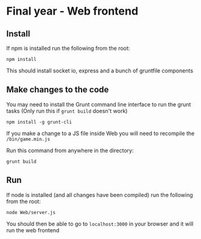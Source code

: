 # Final year - Web frontend

## Install 

If npm is installed run the following from the root:
```
npm install
```

This should install socket io, express and a bunch of gruntfile components

## Make changes to the code
You may need to install the Grunt command line interface to run the grunt tasks (Only run this if `grunt build` doesn't work)
```
npm install -g grunt-cli
```

If you make a change to a JS file inside Web you will need to recompile the `/bin/game.min.js`  

Run this command from anywhere in the directory:
```
grunt build
```

## Run 

If node is installed (and all changes have been compiled) run the following from the root:
```
node Web/server.js
```

You should then be able to go to `localhost:3000` in your browser and it will run the web frontend